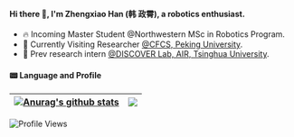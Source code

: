 #### Hi there 👋, I'm Zhengxiao Han (韩 政霄), a robotics enthusiast.

- 🔥 Incoming Master Student @Northwestern MSc in Robotics Program.
- 🌱 Currently Visiting Researcher [@CFCS, Peking University](https://cfcs.pku.edu.cn/english).
- 🔭 Prev research intern [@DISCOVER Lab, AIR, Tsinghua University](https://github.com/AIR-DISCOVER).

#### 📟  Language and Profile
| <a href="https://github.com/anuraghazra/github-readme-stats"><img align="center" src="https://github-readme-stats.vercel.app/api?username=0nhc&show_icons=true&include_all_commits=true&theme=buefy&hide_border=true" alt="Anurag's github stats" /></a> | <a href="https://github.com/anuraghazra/github-readme-stats"><img align="center" src="https://github-readme-stats.vercel.app/api/top-langs/?username=lifuguan&layout=compact&theme=buefy&hide_border=true" /></a> |
| ------------- | ------------- |

![Profile Views](https://visitor-badge.laobi.icu/badge?page_id=0nhc.0nhc)

